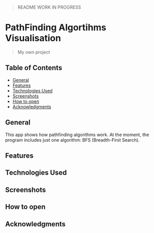> README WORK IN PROGRESS

# PathFinding Algortihms Visualisation
> My own project
## Table of Contents
- [General](#General)
- [Features](#Features)
- [Technologies Used](#technologies-Used)
- [Screenshots](#Screenshots)
- [How to open](#how-to-open)
- [Acknowledgments](#Acknowledgments)

## General
This app shows how pathfinding algorithms work. At the moment, the program includes just one algorithm: BFS (Breadth-First Search).

## Features


## Technologies Used


## Screenshots


## How to open 


## Acknowledgments

